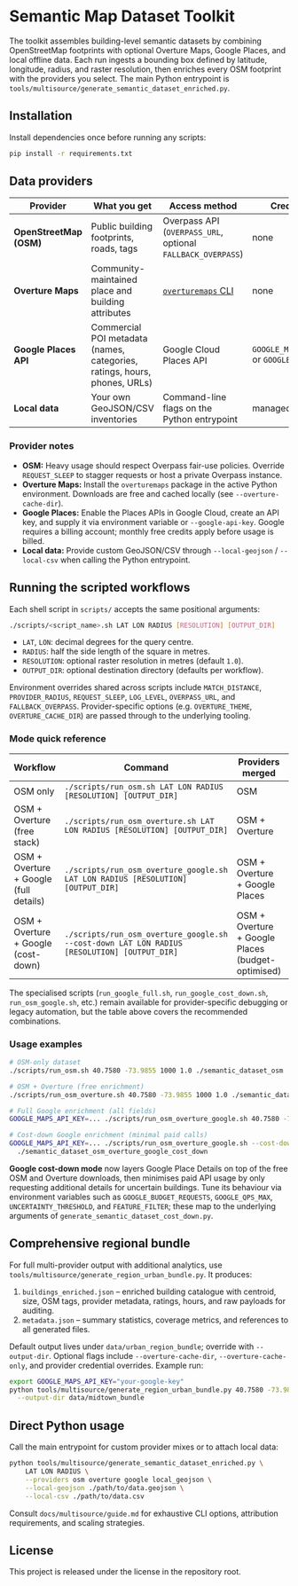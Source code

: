 # Semantic Map Dataset Toolkit

The toolkit assembles building-level semantic datasets by combining OpenStreetMap
footprints with optional Overture Maps, Google Places, and local offline data.
Each run ingests a bounding box defined by latitude, longitude, radius, and
raster resolution, then enriches every OSM footprint with the providers you
select. The main Python entrypoint is `tools/multisource/generate_semantic_dataset_enriched.py`.

## Installation

Install dependencies once before running any scripts:

```bash
pip install -r requirements.txt
```

## Data providers

| Provider | What you get | Access method | Credentials |
| --- | --- | --- | --- |
| **OpenStreetMap (OSM)** | Public building footprints, roads, tags | Overpass API (`OVERPASS_URL`, optional `FALLBACK_OVERPASS`) | none |
| **Overture Maps** | Community-maintained place and building attributes | [`overturemaps` CLI](https://pypi.org/project/overturemaps/) | none |
| **Google Places API** | Commercial POI metadata (names, categories, ratings, hours, phones, URLs) | Google Cloud Places API | `GOOGLE_MAPS_API_KEY` or `GOOGLE_API_KEY` |
| **Local data** | Your own GeoJSON/CSV inventories | Command-line flags on the Python entrypoint | managed by you |

### Provider notes
- **OSM:** Heavy usage should respect Overpass fair-use policies. Override
  `REQUEST_SLEEP` to stagger requests or host a private Overpass instance.
- **Overture Maps:** Install the `overturemaps` package in the active Python
  environment. Downloads are free and cached locally (see `--overture-cache-dir`).
- **Google Places:** Enable the Places APIs in Google Cloud, create an API key,
  and supply it via environment variable or `--google-api-key`. Google requires a
  billing account; monthly free credits apply before usage is billed.
- **Local data:** Provide custom GeoJSON/CSV through
  `--local-geojson` / `--local-csv` when calling the Python entrypoint.

## Running the scripted workflows

Each shell script in `scripts/` accepts the same positional arguments:

```bash
./scripts/<script_name>.sh LAT LON RADIUS [RESOLUTION] [OUTPUT_DIR]
```

- `LAT`, `LON`: decimal degrees for the query centre.
- `RADIUS`: half the side length of the square in metres.
- `RESOLUTION`: optional raster resolution in metres (default `1.0`).
- `OUTPUT_DIR`: optional destination directory (defaults per workflow).

Environment overrides shared across scripts include `MATCH_DISTANCE`,
`PROVIDER_RADIUS`, `REQUEST_SLEEP`, `LOG_LEVEL`, `OVERPASS_URL`, and
`FALLBACK_OVERPASS`. Provider-specific options (e.g. `OVERTURE_THEME`,
`OVERTURE_CACHE_DIR`) are passed through to the underlying tooling.

### Mode quick reference

| Workflow | Command | Providers merged | Credentials required |
| --- | --- | --- | --- |
| OSM only | `./scripts/run_osm.sh LAT LON RADIUS [RESOLUTION] [OUTPUT_DIR]` | OSM | none |
| OSM + Overture (free stack) | `./scripts/run_osm_overture.sh LAT LON RADIUS [RESOLUTION] [OUTPUT_DIR]` | OSM + Overture | `overturemaps` package |
| OSM + Overture + Google (full details) | `./scripts/run_osm_overture_google.sh LAT LON RADIUS [RESOLUTION] [OUTPUT_DIR]` | OSM + Overture + Google Places | `GOOGLE_MAPS_API_KEY` (or `GOOGLE_API_KEY`), `overturemaps` package |
| OSM + Overture + Google (cost-down) | `./scripts/run_osm_overture_google.sh --cost-down LAT LON RADIUS [RESOLUTION] [OUTPUT_DIR]` | OSM + Overture + Google Places (budget-optimised) | `GOOGLE_MAPS_API_KEY` (or `GOOGLE_API_KEY`), `overturemaps` package |

The specialised scripts (`run_google_full.sh`, `run_google_cost_down.sh`, `run_osm_google.sh`, etc.) remain available for
provider-specific debugging or legacy automation, but the table above covers the
recommended combinations.

### Usage examples

```bash
# OSM-only dataset
./scripts/run_osm.sh 40.7580 -73.9855 1000 1.0 ./semantic_dataset_osm

# OSM + Overture (free enrichment)
./scripts/run_osm_overture.sh 40.7580 -73.9855 1000 1.0 ./semantic_dataset_osm_overture

# Full Google enrichment (all fields)
GOOGLE_MAPS_API_KEY=... ./scripts/run_osm_overture_google.sh 40.7580 -73.9855 1000 1.0 ./semantic_dataset_osm_overture_google

# Cost-down Google enrichment (minimal paid calls)
GOOGLE_MAPS_API_KEY=... ./scripts/run_osm_overture_google.sh --cost-down 40.7580 -73.9855 1000 1.0 \
  ./semantic_dataset_osm_overture_google_cost_down
```

**Google cost-down mode** now layers Google Place Details on top of the free OSM
and Overture downloads, then minimises paid API usage by only requesting
additional details for uncertain buildings. Tune its behaviour via environment
variables such as `GOOGLE_BUDGET_REQUESTS`, `GOOGLE_QPS_MAX`,
`UNCERTAINTY_THRESHOLD`, and `FEATURE_FILTER`; these map to the underlying
arguments of `generate_semantic_dataset_cost_down.py`.

## Comprehensive regional bundle

For full multi-provider output with additional analytics, use
`tools/multisource/generate_region_urban_bundle.py`. It produces:

1. `buildings_enriched.json` – enriched building catalogue with centroid, size,
   OSM tags, provider metadata, ratings, hours, and raw payloads for auditing.
2. `metadata.json` – summary statistics, coverage metrics, and references to all
   generated files.

Default output lives under `data/urban_region_bundle`; override with
`--output-dir`. Optional flags include `--overture-cache-dir`,
`--overture-cache-only`, and provider credential overrides. Example run:

```bash
export GOOGLE_MAPS_API_KEY="your-google-key"
python tools/multisource/generate_region_urban_bundle.py 40.7580 -73.9855 1000 \
  --output-dir data/midtown_bundle
```

## Direct Python usage

Call the main entrypoint for custom provider mixes or to attach local data:

```bash
python tools/multisource/generate_semantic_dataset_enriched.py \
    LAT LON RADIUS \
    --providers osm overture google local_geojson \
    --local-geojson ./path/to/data.geojson \
    --local-csv ./path/to/data.csv
```

Consult `docs/multisource/guide.md` for exhaustive CLI options, attribution
requirements, and scaling strategies.

## License

This project is released under the license in the repository root.
